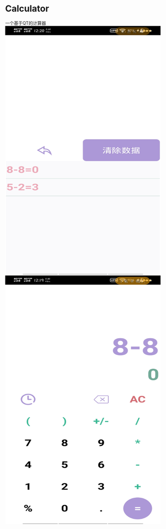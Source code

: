 # Calculator
一个基于QT的计算器<br/>
<img src="https://github.com/oxc-v/Calculator/blob/master/android_sources/images/app.jpg" width="500" height="800"/><br/>
<img src="https://github.com/oxc-v/Calculator/blob/master/android_sources/images/app2.jpg" width="500" height="800"/><br/>
